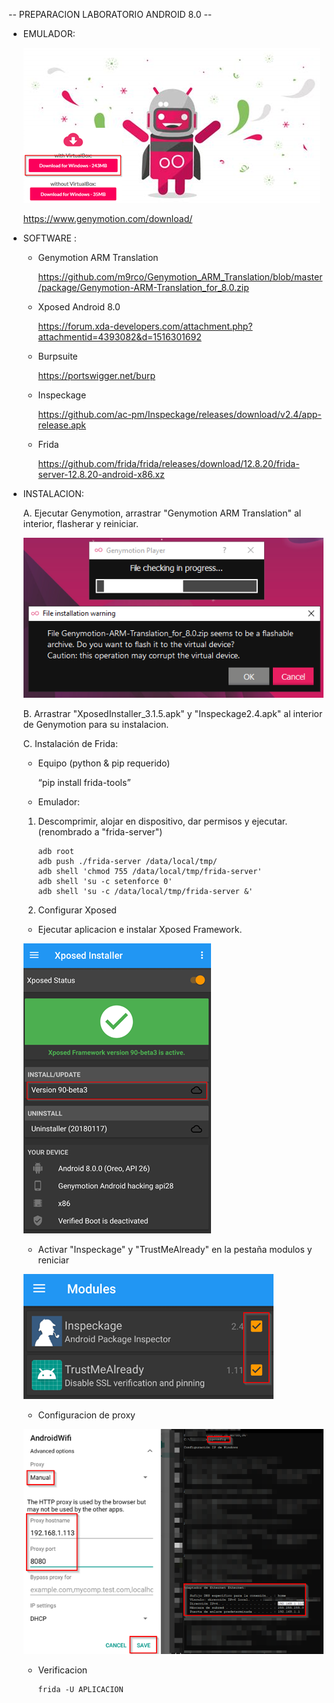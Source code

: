 
-- PREPARACION LABORATORIO ANDROID 8.0 --



- EMULADOR: 

    ![](https://github.com/pollonegro/polloFrida/blob/master/img/genylogo.png)

    https://www.genymotion.com/download/



- SOFTWARE :

  - Genymotion ARM Translation 
  
    https://github.com/m9rco/Genymotion_ARM_Translation/blob/master/package/Genymotion-ARM-Translation_for_8.0.zip


  - Xposed Android 8.0
  
    https://forum.xda-developers.com/attachment.php?attachmentid=4393082&d=1516301692


  - Burpsuite
  
    https://portswigger.net/burp
  
  
  - Inspeckage 
  
    https://github.com/ac-pm/Inspeckage/releases/download/v2.4/app-release.apk
  
  
  - Frida 
  
    https://github.com/frida/frida/releases/download/12.8.20/frida-server-12.8.20-android-x86.xz
    
    


- INSTALACION:

   A. Ejecutar Genymotion, arrastrar "Genymotion ARM Translation" al interior, flasherar y reiniciar.
    
    ![](https://github.com/pollonegro/polloFrida/blob/master/img/armgeny.png)
    
    
   B. Arrastrar "XposedInstaller_3.1.5.apk" y "Inspeckage2.4.apk" al interior de Genymotion para su instalacion.
      
    
   C. Instalación de Frida: 
   
     - Equipo (python & pip requerido)
      
         “pip install frida-tools”


     - Emulador:
    
     1. Descomprimir, alojar en dispositivo, dar permisos y ejecutar. (renombrado a "frida-server")
        
            adb root
            adb push ./frida-server /data/local/tmp/
            adb shell 'chmod 755 /data/local/tmp/frida-server' 
            adb shell 'su -c setenforce 0' 
            adb shell 'su -c /data/local/tmp/frida-server &' 
          
          
     2. Configurar Xposed 
          
     - Ejecutar aplicacion e instalar Xposed Framework.  
           
     ![](https://github.com/pollonegro/polloFrida/blob/master/img/xposedd.png)
           
          
     - Activar "Inspeckage" y "TrustMeAlready" en la pestaña modulos y reniciar

     ![](https://github.com/pollonegro/polloFrida/blob/master/img/moduless.png)
           
     - Configuracion de proxy

     ![](https://github.com/pollonegro/polloFrida/blob/master/img/proxy-config.png)
          
          
     - Verificacion
           
           frida -U APLICACION

